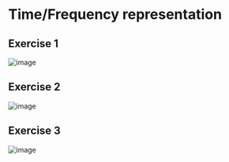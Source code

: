 # Time/Frequency representation
## Exercise 1

![image](https://user-images.githubusercontent.com/73076876/155995348-b174d914-8d0d-4caf-b389-0ef2ae7ddcb0.png)

## Exercise 2

![image](https://user-images.githubusercontent.com/73076876/155995422-e1761ee5-c92f-4490-88a6-70ccd268ea32.png)


## Exercise 3

![image](https://user-images.githubusercontent.com/73076876/155995480-3883c9d3-e796-446a-bf2a-78837ec8ca6c.png)
